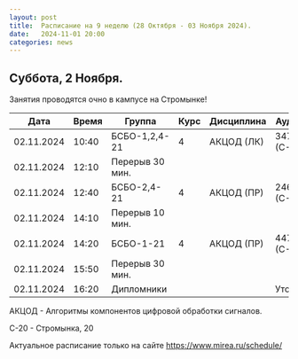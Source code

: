 ```yaml
---
layout: post
title:  Расписание на 9 неделю (28 Октября - 03 Ноября 2024).
date:   2024-11-01 20:00
categories: news
---
```


## Суббота, 2 Ноября.
Занятия проводятся очно в кампусе на Стромынке!

| Дата          | Время   | Группа               | Курс | Дисциплина  | Аудитория  | Материалы |
| ------------- | ------- | -------------------- | ---- | ----------- | ---------- | --------- |
|02.11.2024     |10:40    |БСБО-1,2,4-21         |   4  |АКЦОД (ЛК)   |  347 (С-20)|           |
|02.11.2024     |12:10    |Перерыв 30 мин.       |      |             |            |           |
|02.11.2024     |12:40    |БСБО-2,4-21           |   4  |АКЦОД (ПР)   |  246 (С-20)|           |
|02.11.2024     |14:10    |Перерыв 10 мин.       |      |             |            |           |
|02.11.2024     |14:20    |БСБО-1-21             |   4  |АКЦОД (ПР)   |  447 (С-20)|           |
|02.11.2024     |15:50    |Перерыв 30 мин.       |      |             |            |           |
|02.11.2024     |16:20    |Дипломники            |      |             |  Уточняется|           |

АКЦОД - Алгоритмы компонентов цифровой обработки сигналов.

С-20 - Стромынка, 20

Актуальное расписание только на сайте https://www.mirea.ru/schedule/


